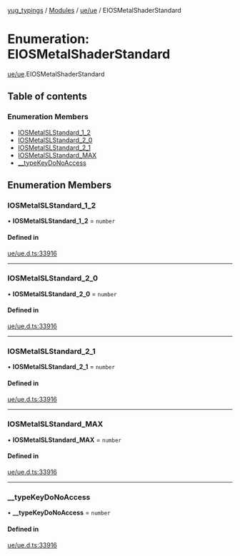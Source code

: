 [yug_typings](../README.md) / [Modules](../modules.md) / [ue/ue](../modules/ue_ue.md) / EIOSMetalShaderStandard

# Enumeration: EIOSMetalShaderStandard

[ue/ue](../modules/ue_ue.md).EIOSMetalShaderStandard

## Table of contents

### Enumeration Members

- [IOSMetalSLStandard\_1\_2](ue_ue.EIOSMetalShaderStandard.md#iosmetalslstandard_1_2)
- [IOSMetalSLStandard\_2\_0](ue_ue.EIOSMetalShaderStandard.md#iosmetalslstandard_2_0)
- [IOSMetalSLStandard\_2\_1](ue_ue.EIOSMetalShaderStandard.md#iosmetalslstandard_2_1)
- [IOSMetalSLStandard\_MAX](ue_ue.EIOSMetalShaderStandard.md#iosmetalslstandard_max)
- [\_\_typeKeyDoNoAccess](ue_ue.EIOSMetalShaderStandard.md#__typekeydonoaccess)

## Enumeration Members

### IOSMetalSLStandard\_1\_2

• **IOSMetalSLStandard\_1\_2** = `number`

#### Defined in

[ue/ue.d.ts:33916](https://github.com/YugMetaverse/yug_typings/blob/b7d9b19/ue/ue.d.ts#L33916)

___

### IOSMetalSLStandard\_2\_0

• **IOSMetalSLStandard\_2\_0** = `number`

#### Defined in

[ue/ue.d.ts:33916](https://github.com/YugMetaverse/yug_typings/blob/b7d9b19/ue/ue.d.ts#L33916)

___

### IOSMetalSLStandard\_2\_1

• **IOSMetalSLStandard\_2\_1** = `number`

#### Defined in

[ue/ue.d.ts:33916](https://github.com/YugMetaverse/yug_typings/blob/b7d9b19/ue/ue.d.ts#L33916)

___

### IOSMetalSLStandard\_MAX

• **IOSMetalSLStandard\_MAX** = `number`

#### Defined in

[ue/ue.d.ts:33916](https://github.com/YugMetaverse/yug_typings/blob/b7d9b19/ue/ue.d.ts#L33916)

___

### \_\_typeKeyDoNoAccess

• **\_\_typeKeyDoNoAccess** = `number`

#### Defined in

[ue/ue.d.ts:33916](https://github.com/YugMetaverse/yug_typings/blob/b7d9b19/ue/ue.d.ts#L33916)
